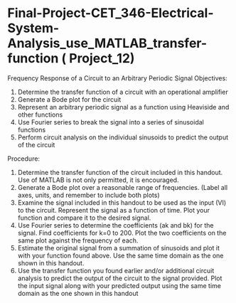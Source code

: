 # Final-Project-CET_346-Electrical-System-Analysis_use_MATLAB_transfer-function  ( Project_12)

Frequency Response of a Circuit to an Arbitrary Periodic Signal
Objectives:
1. Determine the transfer function of a circuit with an operational amplifier
2. Generate a Bode plot for the circuit
3. Represent an arbitrary periodic signal as a function using Heaviside and other functions
4. Use Fourier series to break the signal into a series of sinusoidal functions
5. Perform circuit analysis on the individual sinusoids to predict the output of the circuit

Procedure:
1. Determine the transfer function of the circuit included in this handout. Use of MATLAB is not only permitted, it is encouraged.
2. Generate a Bode plot over a reasonable range of frequencies. (Label all axes, units, and remember to include both plots)
3. Examine the signal included in this handout to be used as the input (VI) to the circuit. Represent the signal as a function of time. Plot your function and compare it to the desired signal.
4. Use Fourier series to determine the coefficients (ak and bk) for the signal. Find coefficients for k=0 to 200. Plot the two coefficients on the same plot against the frequency of each.
5. Estimate the original signal from a summation of sinusoids and plot it with your function found above. Use the same time domain as the one shown in this handout.
6. Use the transfer function you found earlier and/or additional circuit analysis to predict the output of the circuit to the signal provided. Plot the input signal along with your predicted output using the same time domain as the one shown in this handout
